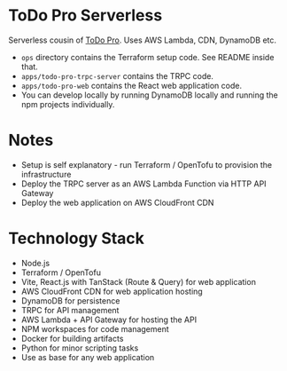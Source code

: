 # ToDo Pro Serverless

Serverless cousin of [ToDo Pro](https://github.com/rocky-jaiswal/todo-pro). Uses AWS Lambda, CDN, DynamoDB etc.

- `ops` directory contains the Terraform setup code. See README inside that.
- `apps/todo-pro-trpc-server` contains the TRPC code.
- `apps/todo-pro-web` contains the React web application code.
- You can develop locally by running DynamoDB locally and running the npm projects individually.

# Notes

- Setup is self explanatory - run Terraform / OpenTofu to provision the infrastructure
- Deploy the TRPC server as an AWS Lambda Function via HTTP API Gateway
- Deploy the web application on AWS CloudFront CDN

# Technology Stack

- Node.js
- Terraform / OpenTofu
- Vite, React.js with TanStack (Route & Query) for web application
- AWS CloudFront CDN for web application hosting
- DynamoDB for persistence
- TRPC for API management
- AWS Lambda + API Gateway for hosting the API
- NPM workspaces for code management
- Docker for building artifacts
- Python for minor scripting tasks
- Use as base for any web application
